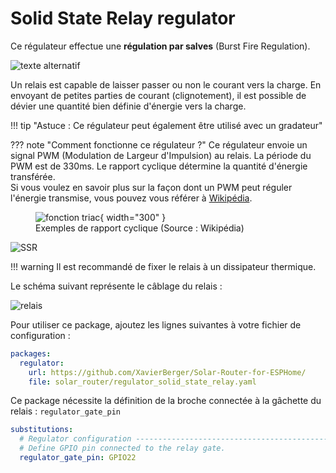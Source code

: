 # Solid State Relay regulator

Ce régulateur effectue une **régulation par salves** (Burst Fire Regulation).

![texte alternatif](images/Regulation_burst_fire.png)

Un relais est capable de laisser passer ou non le courant vers la charge. En envoyant de petites parties de courant (clignotement), il est possible de dévier une quantité bien définie d'énergie vers la charge.

!!! tip "Astuce : Ce régulateur peut également être utilisé avec un gradateur"

??? note "Comment fonctionne ce régulateur ?"
    Ce régulateur envoie un signal PWM (Modulation de Largeur d'Impulsion) au relais. La période du PWM est de 330ms. Le rapport cyclique détermine la quantité d'énergie transférée.  
    Si vous voulez en savoir plus sur la façon dont un PWM peut réguler l'énergie transmise, vous pouvez vous référer à [Wikipédia](https://fr.wikipedia.org/wiki/Modulation_de_largeur_d%27impulsion).  
    <figure markdown="span">
      ![fonction triac](images/Duty_Cycle_Examples.png){ width="300" } 
      <figcaption>Exemples de rapport cyclique (Source : Wikipédia)</figcaption>
    </figure>

![SSR](images/SSR.png)

!!! warning
    Il est recommandé de fixer le relais à un dissipateur thermique.

Le schéma suivant représente le câblage du relais :

![relais](images/solid_state_relay.drawio.png)

Pour utiliser ce package, ajoutez les lignes suivantes à votre fichier de configuration :

```yaml linenums="1"
packages:
  regulator:
    url: https://github.com/XavierBerger/Solar-Router-for-ESPHome/
    file: solar_router/regulator_solid_state_relay.yaml
```

Ce package nécessite la définition de la broche connectée à la gâchette du relais : `regulator_gate_pin`

```yaml linenums="1"
substitutions:
  # Regulator configuration ------------------------------------------------------
  # Define GPIO pin connected to the relay gate.
  regulator_gate_pin: GPIO22
```
